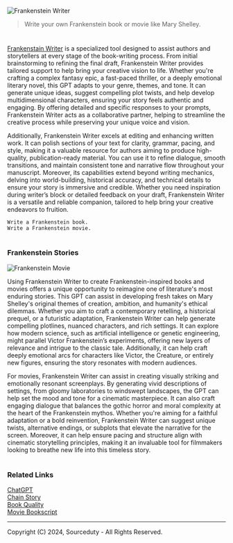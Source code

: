 ![Frankenstein Writer](https://github.com/user-attachments/assets/13c47f04-4a4d-4a5d-b9fa-666f4d4795e7)

> Write your own Frankenstein book or movie like Mary Shelley.
#

[Frankenstain Writer](https://chatgpt.com/g/g-674c29e901fc8191860e619ee5b4fdb4-frankenstein-writer) is a specialized tool designed to assist authors and storytellers at every stage of the book-writing process. From initial brainstorming to refining the final draft, Frankenstein Writer provides tailored support to help bring your creative vision to life. Whether you're crafting a complex fantasy epic, a fast-paced thriller, or a deeply emotional literary novel, this GPT adapts to your genre, themes, and tone. It can generate unique ideas, suggest compelling plot twists, and help develop multidimensional characters, ensuring your story feels authentic and engaging. By offering detailed and specific responses to your prompts, Frankenstein Writer acts as a collaborative partner, helping to streamline the creative process while preserving your unique voice and vision.

Additionally, Frankenstein Writer excels at editing and enhancing written work. It can polish sections of your text for clarity, grammar, pacing, and style, making it a valuable resource for authors aiming to produce high-quality, publication-ready material. You can use it to refine dialogue, smooth transitions, and maintain consistent tone and narrative flow throughout your manuscript. Moreover, its capabilities extend beyond writing mechanics, delving into world-building, historical accuracy, and technical details to ensure your story is immersive and credible. Whether you need inspiration during writer’s block or detailed feedback on your draft, Frankenstein Writer is a versatile and reliable companion, tailored to help bring your creative endeavors to fruition.

```
Write a Frankenstein book.
Write a Frankenstein movie.
```

#
### Frankenstein Stories

![Frankenstein Movie](https://github.com/user-attachments/assets/af52678b-4703-4449-845d-f67dc4b113fc)

Using Frankenstein Writer to create Frankenstein-inspired books and movies offers a unique opportunity to reimagine one of literature's most enduring stories. This GPT can assist in developing fresh takes on Mary Shelley's original themes of creation, ambition, and humanity's ethical dilemmas. Whether you aim to craft a contemporary retelling, a historical prequel, or a futuristic adaptation, Frankenstein Writer can help generate compelling plotlines, nuanced characters, and rich settings. It can explore how modern science, such as artificial intelligence or genetic engineering, might parallel Victor Frankenstein’s experiments, offering new layers of relevance and intrigue to the classic tale. Additionally, it can help craft deeply emotional arcs for characters like Victor, the Creature, or entirely new figures, ensuring the story resonates with modern audiences.

For movies, Frankenstein Writer can assist in creating visually striking and emotionally resonant screenplays. By generating vivid descriptions of settings, from gloomy laboratories to windswept landscapes, the GPT can help set the mood and tone for a cinematic masterpiece. It can also craft engaging dialogue that balances the gothic horror and moral complexity at the heart of the Frankenstein mythos. Whether you're aiming for a faithful adaptation or a bold reinvention, Frankenstein Writer can suggest unique twists, alternative endings, or subplots that elevate the narrative for the screen. Moreover, it can help ensure pacing and structure align with cinematic storytelling principles, making it an invaluable tool for filmmakers looking to breathe new life into this timeless story.

#
### Related Links

[ChatGPT](https://github.com/sourceduty/ChatGPT)
<br>
[Chain Story](https://github.com/sourceduty/Chain_Story)
<br>
[Book Quality](https://github.com/sourceduty/Book_Quality)
<br>
[Movie Bookscript](https://github.com/sourceduty/Movie_Bookscript)

***
Copyright (C) 2024, Sourceduty - All Rights Reserved.
